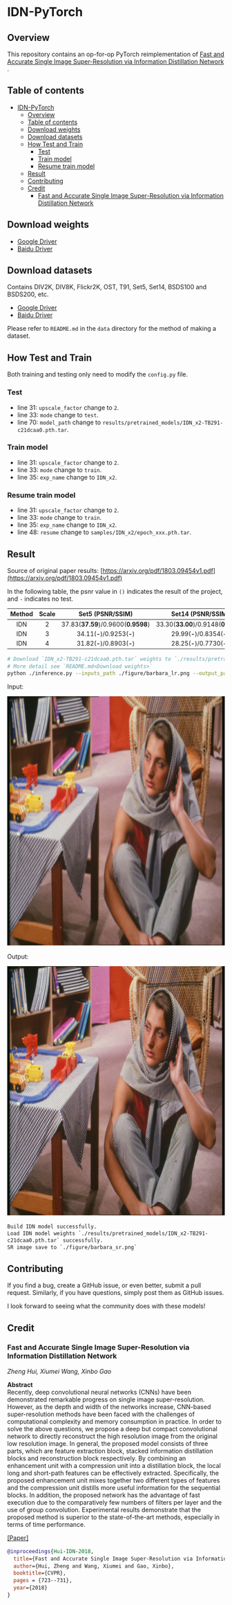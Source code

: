 # IDN-PyTorch

## Overview

This repository contains an op-for-op PyTorch reimplementation
of [Fast and Accurate Single Image Super-Resolution via Information Distillation Network](https://arxiv.org/abs/1803.09454v1)
.

## Table of contents

- [IDN-PyTorch](#idn-pytorch)
    - [Overview](#overview)
    - [Table of contents](#table-of-contents)
    - [Download weights](#download-weights)
    - [Download datasets](#download-datasets)
    - [How Test and Train](#how-test-and-train)
        - [Test](#test)
        - [Train model](#train-model)
        - [Resume train model](#resume-train-model)
    - [Result](#result)
    - [Contributing](#contributing)
    - [Credit](#credit)
        - [Fast and Accurate Single Image Super-Resolution via Information Distillation Network](#fast-and-accurate-single-image-super-resolution-via-information-distillation-network)

## Download weights

- [Google Driver](https://drive.google.com/drive/folders/17ju2HN7Y6pyPK2CC_AqnAfTOe9_3hCQ8?usp=sharing)
- [Baidu Driver](https://pan.baidu.com/s/1yNs4rqIb004-NKEdKBJtYg?pwd=llot)

## Download datasets

Contains DIV2K, DIV8K, Flickr2K, OST, T91, Set5, Set14, BSDS100 and BSDS200, etc.

- [Google Driver](https://drive.google.com/drive/folders/1A6lzGeQrFMxPqJehK9s37ce-tPDj20mD?usp=sharing)
- [Baidu Driver](https://pan.baidu.com/s/1o-8Ty_7q6DiS3ykLU09IVg?pwd=llot)

Please refer to `README.md` in the `data` directory for the method of making a dataset.

## How Test and Train

Both training and testing only need to modify the `config.py` file.

### Test

- line 31: `upscale_factor` change to `2`.
- line 33: `mode` change to `test`.
- line 70: `model_path` change to `results/pretrained_models/IDN_x2-TB291-c21dcaa0.pth.tar`.

### Train model

- line 31: `upscale_factor` change to `2`.
- line 33: `mode` change to `train`.
- line 35: `exp_name` change to `IDN_x2`.

### Resume train model

- line 31: `upscale_factor` change to `2`.
- line 33: `mode` change to `train`.
- line 35: `exp_name` change to `IDN_x2`.
- line 48: `resume` change to `samples/IDN_x2/epoch_xxx.pth.tar`.

## Result

Source of original paper results: [https://arxiv.org/pdf/1803.09454v1.pdf](https://arxiv.org/pdf/1803.09454v1.pdf)

In the following table, the psnr value in `()` indicates the result of the project, and `-` indicates no test.

| Method | Scale |          Set5 (PSNR/SSIM)           |          Set14 (PSNR/SSIM)          |         BSD100 (PSNR/SSIM)          |        Urban100 (PSNR/SSIM)         |
|:------:|:-----:|:-----------------------------------:|:-----------------------------------:|:-----------------------------------:|:-----------------------------------:|
|  IDN   |   2   | 37.83(**37.59**)/0.9600(**0.9598**) | 33.30(**33.00**)/0.9148(**0.9135**) | 32.08(**31.91**)/0.8985(**0.8974**) | 31.27(**30.68**)/0.9196(**0.9138**) |
|  IDN   |   3   |     34.11(**-**)/0.9253(**-**)      |     29.99(**-**)/0.8354(**-**)      |     28.95(**-**)/0.8013(**-**)      |     27.42(**-**)/0.8359(**-**)      |
|  IDN   |   4   |     31.82(**-**)/0.8903(**-**)      |     28.25(**-**)/0.7730(**-**)      |     27.41(**-**)/0.7297(**-**)      |     25.41(**-**)/0.7632(**-**)      |

```bash
# Download `IDN_x2-TB291-c21dcaa0.pth.tar` weights to `./results/pretrained_models`
# More detail see `README.md<Download weights>`
python ./inference.py --inputs_path ./figure/barbara_lr.png --output_path ./figure/barbara_sr.png --weights_path ./results/pretrained_models/IDN_x2-TB291-c21dcaa0.pth.tar
```

Input:

<span align="center"><img width="720" height="576" src="figure/barbara_lr.png"/></span>

Output:

<span align="center"><img width="720" height="576" src="figure/barbara_sr.png"/></span>

```text
Build IDN model successfully.
Load IDN model weights `./results/pretrained_models/IDN_x2-TB291-c21dcaa0.pth.tar` successfully.
SR image save to `./figure/barbara_sr.png`
```

## Contributing

If you find a bug, create a GitHub issue, or even better, submit a pull request. Similarly, if you have questions,
simply post them as GitHub issues.

I look forward to seeing what the community does with these models!

## Credit

### Fast and Accurate Single Image Super-Resolution via Information Distillation Network

_Zheng Hui, Xiumei Wang, Xinbo Gao_ <br>

**Abstract** <br>
Recently, deep convolutional neural networks (CNNs) have been demonstrated remarkable progress on single 
image super-resolution. However, as the depth and width of the networks increase, CNN-based super-resolution 
methods have been faced with the challenges of computational complexity and memory consumption in practice. 
In order to solve the above questions, we propose a deep but compact convolutional network to directly reconstruct
the high resolution image from the original low resolution image. In general, the proposed model consists 
of three parts, which are feature extraction block, stacked information distillation blocks and reconstruction 
block respectively. By combining an enhancement unit with a compression unit into a distillation block, 
the local long and short-path features can be effectively extracted. Specifically, the proposed enhancement 
unit mixes together two different types of features and the compression unit distills more useful information 
for the sequential blocks. In addition, the proposed network has the advantage of fast execution due to the 
comparatively few numbers of filters per layer and the use of group convolution. Experimental results demonstrate 
that the proposed method is superior to the state-of-the-art methods, especially in terms of time performance.

[[Paper]](https://arxiv.org/pdf/1803.09454v1.pdf)

```bibtex
@inproceedings{Hui-IDN-2018,
  title={Fast and Accurate Single Image Super-Resolution via Information Distillation Network},
  author={Hui, Zheng and Wang, Xiumei and Gao, Xinbo},
  booktitle={CVPR},
  pages = {723--731},
  year={2018}
}
```
